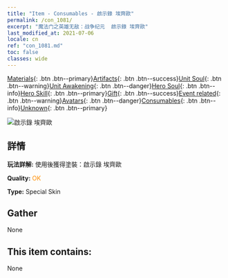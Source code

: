 ```yaml
---
title: "Item - Consumables - 啟示錄 埃齊歐"
permalink: /con_1081/
excerpt: "魔法门之英雄无敌：战争纪元  啟示錄 埃齊歐"
last_modified_at: 2021-07-06
locale: cn
ref: "con_1081.md"
toc: false
classes: wide
---
```

 [Materials](/ItemsCN/){: .btn .btn--primary}[Artifacts](/ItemsCN/Artifacts/){: .btn .btn--success}[Unit Soul](/ItemsCN/UnitSoul/){: .btn .btn--warning}[Unit Awakening](/ItemsCN/UnitAwakening/){: .btn .btn--danger}[Hero Soul](/ItemsCN/HeroSoul/){: .btn .btn--info}[Hero Skill](/ItemsCN/HeroSkill/){: .btn .btn--primary}[Gift](/ItemsCN/Gift/){: .btn .btn--success}[Event related](/ItemsCN/Events/){: .btn .btn--warning}[Avatars](/ItemsCN/Avatars/){: .btn .btn--danger}[Consumables](/ItemsCN/Consumables/){: .btn .btn--info}[Unknown](/ItemsCN/Unknown/){: .btn .btn--primary}

 ![啟示錄 埃齊歐](/images/h/h_Ezio1.jpg)

## 詳情
 **玩法詳解:** 使用後獲得塗裝：啟示錄 埃齊歐

 **Quality:** <span style="color: #FF8C00">OK</span>

 **Type:** Special Skin

## Gather

  None

## This item contains:

  None

